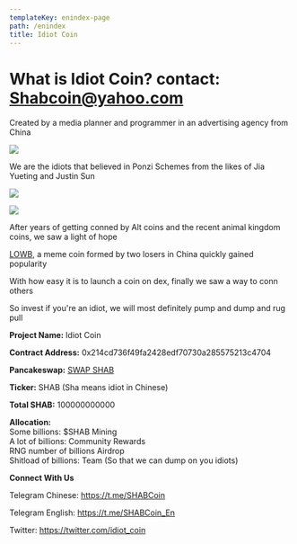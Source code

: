 ```yaml
---
templateKey: enindex-page
path: /enindex
title: Idiot Coin
---
```

# **What is Idiot Coin?** contact: Shabcoin@yahoo.com 


Created by a media planner and programmer in an advertising agency from China  

![](/img/ab.jpg)

We are the idiots that believed in Ponzi Schemes from the likes of Jia Yueting and Justin Sun  

![](/img/1.jpg)

![](/img/2.jpg)

After years of getting conned by Alt coins and the recent animal kingdom coins, we saw a light of hope  

[LOWB](https://coinmarketcap.com/currencies/loser-coin/), a meme coin formed by two losers in China quickly gained popularity  

With how easy it is to launch a coin on dex, finally we saw a way to conn others  

So invest if you're an idiot, we will most definitely pump and dump and rug pull  

**Project Name:** Idiot Coin  

**Contract Address:** 0x214cd736f49fa2428edf70730a285575213c4704  

**Pancakeswap:**  [SWAP SHAB](https://exchange.pancakeswap.finance/#/add/0xe9e7CEA3DedcA5984780Bafc599bD69ADd087D56/0x214cd736f49fa2428edf70730a285575213c4704)

**Ticker:** SHAB (Sha means idiot in Chinese)  

**Total SHAB:** 100000000000  

**Allocation:**  \
Some billions: $SHAB Mining  \
A lot of billions: Community Rewards  \
RNG number of billions Airdrop  \
Shitload of billions: Team (So that we can dump on you idiots)  

**Connect With Us**  

Telegram Chinese: <https://t.me/SHABCoin>  

Telegram English: <https://t.me/SHABCoin_En>  

Twitter: <https://twitter.com/idiot_coin>